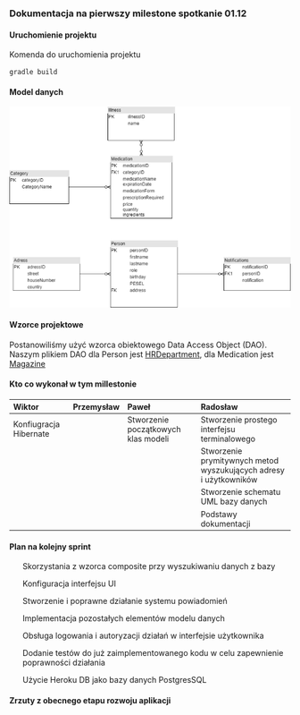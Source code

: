 ### Dokumentacja na pierwszy milestone spotkanie 01.12

#### Uruchomienie projektu
Komenda do uruchomienia projektu
```
gradle build
```

#### Model danych

![Data Model](Drugshop.png)

#### Wzorce projektowe

Postanowiliśmy użyć wzorca obiektowego Data Access Object (DAO). 
Naszym plikiem DAO dla Person jest [HRDepartment](src/main/java/pl.edu.agh.to.drugstore/model/business/HRDepartment),
dla Medication jest [Magazine](src/main/java/pl.edu.agh.to.drugstore/model/business/Magazine)

#### Kto co wykonał w tym millestonie

| Wiktor | Przemysław | Paweł | Radosław|
|:-------|:-----------|:------|:--------|
| Konfiugracja Hibernate|  | Stworzenie początkowych klas modeli| Stworzenie prostego interfejsu terminalowego|
|        |              |           |Stworzenie prymitywnych metod wyszukujących adresy i użytkowników|
|           |           |           | Stworzenie schematu UML bazy danych|
|           |           |           | Podstawy dokumentacji |

#### Plan na kolejny sprint 

<ul>
    Skorzystania z wzorca composite przy wyszukiwaniu danych z bazy
</ul>
<ul>
    Konfiguracja interfejsu UI
</ul>
<ul>
    Stworzenie i poprawne działanie systemu powiadomień
</ul>
<ul>
    Implementacja pozostałych elementów modelu danych
</ul>
<ul>
    Obsługa logowania i autoryzacji działań w interfejsie użytkownika
</ul>
<ul>
    Dodanie testów do już zaimplementowanego kodu w celu zapewnienie poprawności działania
</ul>
<ul>
    Użycie Heroku DB jako bazy danych PostgresSQL
</ul>


#### Zrzuty z obecnego etapu rozwoju aplikacji
